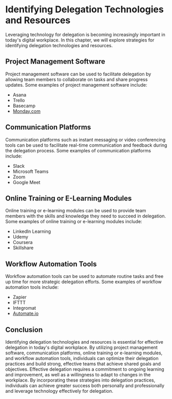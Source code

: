 Identifying Delegation Technologies and Resources
==================================================================================================

Leveraging technology for delegation is becoming increasingly important in today's digital workplace. In this chapter, we will explore strategies for identifying delegation technologies and resources.

Project Management Software
---------------------------

Project management software can be used to facilitate delegation by allowing team members to collaborate on tasks and share progress updates. Some examples of project management software include:

* Asana
* Trello
* Basecamp
* [Monday.com](http://Monday.com)

Communication Platforms
-----------------------

Communication platforms such as instant messaging or video conferencing tools can be used to facilitate real-time communication and feedback during the delegation process. Some examples of communication platforms include:

* Slack
* Microsoft Teams
* Zoom
* Google Meet

Online Training or E-Learning Modules
-------------------------------------

Online training or e-learning modules can be used to provide team members with the skills and knowledge they need to succeed in delegation. Some examples of online training or e-learning modules include:

* LinkedIn Learning
* Udemy
* Coursera
* Skillshare

Workflow Automation Tools
-------------------------

Workflow automation tools can be used to automate routine tasks and free up time for more strategic delegation efforts. Some examples of workflow automation tools include:

* Zapier
* IFTTT
* Integromat
* [Automate.io](http://Automate.io)

Conclusion
----------

Identifying delegation technologies and resources is essential for effective delegation in today's digital workplace. By utilizing project management software, communication platforms, online training or e-learning modules, and workflow automation tools, individuals can optimize their delegation practices and build strong, effective teams that achieve shared goals and objectives. Effective delegation requires a commitment to ongoing learning and improvement, as well as a willingness to adapt to changes in the workplace. By incorporating these strategies into delegation practices, individuals can achieve greater success both personally and professionally and leverage technology effectively for delegation.
